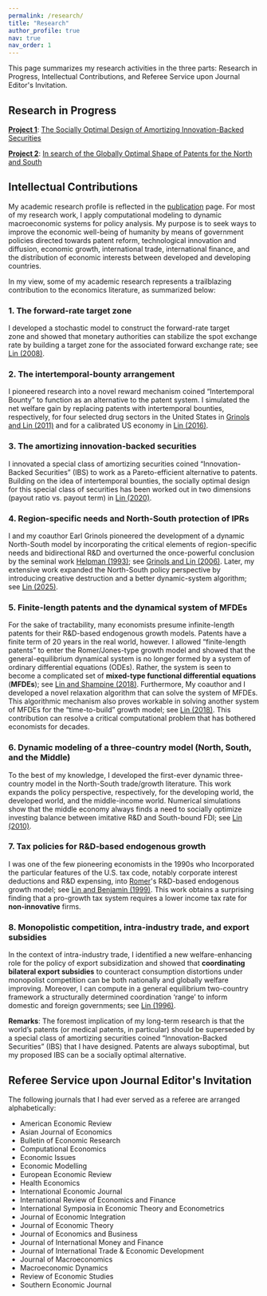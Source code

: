 ```yaml
---
permalink: /research/
title: "Research"
author_profile: true
nav: true
nav_order: 1
---
```

This page summarizes my research activities in the three parts: Research in Progress, Intellectual Contributions, and Referee Service upon Journal Editor's Invitation.

## Research in Progress

**<ins>Project 1</ins>**: [The Socially Optimal Design of Amortizing Innovation-Backed Securities](https://github.com/hwanclin/hwanclin.github.io/blob/main/files/Project1.pdf)

**<ins>Project 2</ins>**: [In search of the Globally Optimal Shape of Patents for the North and South](https://github.com/hwanclin/hwanclin.github.io/blob/main/files/Project2.pdf)

## Intellectual Contributions

My academic research profile is reflected in the [publication](https://hwanclin.github.io/publications/) page. For most of my research work, I apply computational modeling to dynamic macroeconomic systems for policy analysis. My purpose is to seek ways to improve the economic well-being of humanity by means of government policies directed towards patent reform, technological innovation and diffusion, economic growth, international trade, international finance, and the distribution of economic interests between developed and developing countries.  

In my view, some of my academic research represents a trailblazing contribution to the economics literature, as summarized below:

### 1. The forward-rate target zone

I developed a stochastic model to construct the forward-rate target zone and showed that monetary authorities can stabilize the spot exchange rate by building a target zone for the associated forward exchange rate; see [Lin (2008)](https://doi.org/10.1016/j.jimonfin.2008.02.009).

### 2. The intertemporal-bounty arrangement

I pioneered research into a novel reward mechanism coined “Intertemporal Bounty” to function as an alternative to the patent system. I simulated the net welfare gain by replacing patents with intertemporal bounties, respectively, for four selected drug sectors in the United States in [Grinols and Lin (2011)](https://doi.org/10.1016/j.jedc.2011.04.010) and for a calibrated US economy in  [Lin (2016)](https://doi.org/10.1016/j.jmacro.2016.09.007).

### 3. The amortizing innovation-backed securities

I innovated a special class of amortizing securities coined “Innovation-Backed Securities” (IBS) to work as a Pareto-efficient alternative to patents. Building on the idea of intertemporal bounties, the socially optimal design for this special class of securities has been worked out in two dimensions (payout ratio vs. payout term) in [Lin (2020)](https://doi.org/10.1007/978-3-030-38227-8_25).

### 4. Region-specific needs and North-South protection of IPRs

I and my coauthor Earl Grinols pioneered the development of a dynamic North-South model by incorporating the critical elements of region-specific needs and bidirectional R&D and overturned the once-powerful conclusion by the seminal work [Helpman (1993)](https://doi.org/10.2307/2951642); see [Grinols and Lin (2006)](https://doi.org/10.1016/j.jedc.2004.12.003). Later, my extensive work expanded the North-South policy perspective by introducing creative destruction and a better dynamic-system algorithm; see [Lin (2025)](https://doi.org/10.1093/oep/gpaf024
).

### 5. Finite-length patents and the dynamical system of MFDEs

For the sake of tractability, many economists presume infinite-length patents for their R&D-based endogenous growth models.  Patents have a finite term of 20 years in the real world, however. I allowed “finite-length patents” to enter the Romer/Jones-type growth model and showed that the general-equilibrium dynamical system is no longer formed by a system of ordinary differential equations (ODEs). Rather, the system is seen to become a complicated set of **mixed-type functional differential equations** (**MFDEs**); see [Lin and Shampine (2018)](https://doi.org/10.1007/s10614-016-9597-9). Furthermore, My coauthor and I developed a novel relaxation algorithm that can solve the system of MFDEs. This algorithmic mechanism also proves workable in solving another system of MFDEs for the “time-to-build” growth model; see [Lin (2018)](https://doi.org/10.1007/s10614-016-9633-9). This contribution can resolve a critical computational problem that has bothered economists for decades.

### 6. Dynamic modeling of a three-country model (North, South, and the Middle)

To the best of my knowledge, I developed the first-ever dynamic three-country model in the North-South trade/growth literature. This work expands the policy perspective, respectively, for the developing world, the developed world, and the middle-income world. Numerical simulations show that the middle economy always finds a need to socially optimize investing balance between imitative R&D and South-bound FDI; see [Lin (2010)](https://doi.org/10.1016/j.strueco.2010.08.001).

### 7. Tax policies for R&D-based endogenous growth

I was one of the few pioneering economists in the 1990s who Incorporated the particular features of the U.S. tax code, notably corporate interest deductions and R&D expensing, into [Romer](https://www.jstor.org/stable/2937632?seq=1)'s R&D-based endogenous growth model; see [Lin and Benjamin (1999)](https://doi.org/10.1016/S0164-0704(99)00112-3). This work obtains a surprising finding that a pro-growth tax system requires a lower income tax rate for **non-innovative** firms.

### 8. Monopolistic competition, intra-industry trade, and export subsidies

In the context of intra-industry trade, I identified a new welfare-enhancing role for the policy of export subsidization and showed that **coordinating bilateral export subsidies** to counteract consumption distortions under monopolist competition can be both nationally and globally welfare improving. Moreover, I can compute in a general equilibrium two-country framework a structurally determined coordination ‘range’ to inform  domestic and foreign governments; see [Lin (1996)](https://doi.org/10.1080/09638199600000018).

**Remarks**: The foremost implication of my long-term research is that the world’s patents (or medical patents, in particular) should be superseded by a special class of amortizing securities coined “Innovation-Backed Securities” (IBS) that I have designed. Patents are always suboptimal, but my proposed IBS can be a socially optimal alternative.



## Referee Service upon Journal Editor's Invitation

The following journals that I had ever served as a referee are arranged alphabetically:

- American Economic Review
- Asian Journal of Economics
- Bulletin of Economic Research
- Computational Economics
- Economic Issues
- Economic Modelling
- European Economic Review
- Health Economics
- International Economic Journal
- International Review of Economics and Finance
- International Symposia in Economic Theory and Econometrics
- Journal of Economic Integration
- Journal of Economic Theory
- Journal of Economics and Business
- Journal of International Money and Finance
- Journal of International Trade & Economic Development
- Journal of Macroeconomics
- Macroeconomic Dynamics
- Review of Economic Studies
- Southern Economic Journal 







